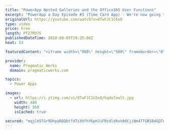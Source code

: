 ```yaml
---
title: "PowerApp Nested Galleries and the Office365 User Functions"
excerpt: "PowerApp a Day Episode #3 (Time Card App) - We're now going to build an application from scratch using PowerApps to allow people to enter their time. You'll learn how to use nested galleries and integrate with the Office365 Functions to capture the user's email address.  Power Platform and PowerApps"
originalUrl: https://youtube.com/watch?v=8TwFJC1C6x0
type: video
price: Free
length: PT27M37S
publishedDateTime: 2018-09-05T19:25:06Z
heat: 53

featuredContent: "<iframe width=\"800\" height=\"500\" frameborder=\"0\" src=\"https://www.youtube.com/embed/8TwFJC1C6x0\" allow=\"accelerometer; autoplay; encrypted-media; gyroscope; picture-in-picture\" allowfullscreen></iframe>"

provider:
  name: Progmatic Works
  domain: pragmaticworks.com

topics:
  - Power Apps

images:
  - url: https://i.ytimg.com/vi/8TwFJC1C6x0/hqdefault.jpg
    width: 480
    height: 360
    isCached: true

secured: "mqjCm5TGr9DhpaRDQbtfdTsXOfhY6pHJiFRcdldXvVA6CjiNm4TTGRIB4GQTA7lM9/HIthr+No2LcbIh3ioffUfSab9mfK4OhchaUUYmwGTdcNcBTW5AQ4jMoTWsjYLBQnR//vrEwfAlXhtLdvt8aiTTd1L9rneo6+3TdMe2E2kdDKsm/bl5ayGg3oF2cesJVCFmwG0BHrTHKR5CNpUvOJRCUX7SR+vRg2LXlVtZZTzhjwfw7/5ineL3RmNxn9Ga4VCvz7zuOYG/RhVk8i/k2lY5OIzMfYk78WT1dUH8U3boNqmlovwFjTiImcEjVstpg2tw7XpVH/ZKEKdbkU5lPjExcplkbmTsHIO3B+PARH1rivzMHkK/NqrTCveMAtOkW3YTzoUbZLeiozD61/WQbjvlKIFBEhrdjYUnSaiJV24=;VXJvug05YYVGr6HHQgED3w=="
---
```


